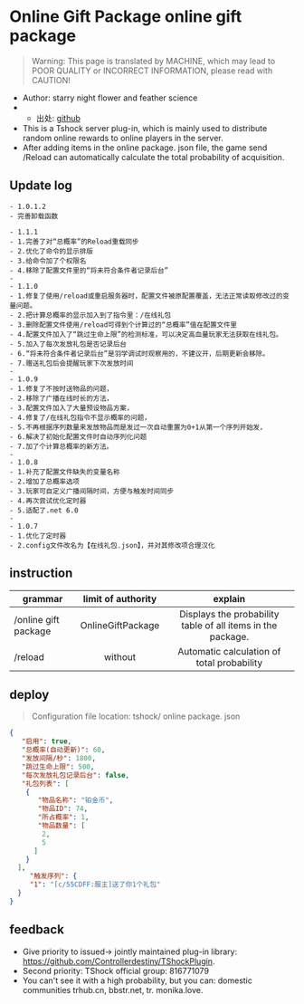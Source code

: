 # Online Gift Package online gift package

> Warning: This page is translated by MACHINE, which may lead to POOR QUALITY or INCORRECT INFORMATION, please read with CAUTION!


- Author: starry night flower and feather science
- - 出处: [github](https://gitee.com/star-night-flower/tshock-gift) 
- This is a Tshock server plug-in, which is mainly used to distribute random online rewards to online players in the server.
- After adding items in the online package. json file, the game send /Reload can automatically calculate the total probability of acquisition.
## Update log

```
- 1.0.1.2
- 完善卸载函数

- 1.1.1
- 1.完善了对“总概率”的Reload重载同步
- 2.优化了命令的显示排版
- 3.给命令加了个权限名
- 4.移除了配置文件里的“将未符合条件者记录后台”
-  
- 1.1.0
- 1.修复了使用/reload或重启服务器时，配置文件被原配置覆盖，无法正常读取修改过的变量问题。
- 2.把计算总概率的显示加入到了指令里：/在线礼包
- 3.删除配置文件使用/reload可得到个计算过的“总概率”值在配置文件里
- 4.配置文件加入了“跳过生命上限”的检测标准，可以决定高血量玩家无法获取在线礼包。
- 5.加入了每次发放礼包是否记录后台
- 6.“将未符合条件者记录后台”是羽学调试时观察用的，不建议开，后期更新会移除。
- 7.赠送礼包后会提醒玩家下次发放时间
-  
- 1.0.9
- 1.修复了不按时送物品的问题，  
- 2.移除了广播在线时长的方法，  
- 3.配置文件加入了大量预设物品方案，  
- 4.修复了/在线礼包指令不显示概率的问题，  
- 5.不再根据序列数量来发放物品而是发过一次自动重置为0+1从第一个序列开始发，  
- 6.解决了初始化配置文件时自动序列化问题  
- 7.加了个计算总概率的新方法。  
-  
- 1.0.8  
- 1.补充了配置文件缺失的变量名称  
- 2.增加了总概率选项  
- 3.玩家可自定义广播间隔时间，方便与触发时间同步  
- 4.再次尝试优化定时器
- 5.适配了.net 6.0  
-  
- 1.0.7  
- 1.优化了定时器  
- 2.config文件改名为【在线礼包.json】，并对其修改项合理汉化
```
## instruction

|grammar|limit of authority|explain|
| -------------- |:-----------------:|:------:|
|/online gift package|OnlineGiftPackage|Displays the probability table of all items in the package.|
|/reload|without|Automatic calculation of total probability|

## deploy
> Configuration file location: tshock/ online package. json
```json
{
   "启用": true,
   "总概率(自动更新)": 60,
   "发放间隔/秒": 1800,
   "跳过生命上限": 500,
   "每次发放礼包记录后台": false,
   "礼包列表": [
    {
       "物品名称": "铂金币",
       "物品ID": 74,
       "所占概率": 1,
       "物品数量": [
        2,
        5
      ]
    }
  ],
     "触发序列": {
     "1": "[c/55CDFF:服主]送了你1个礼包" 
  }
}
```
## feedback
- Give priority to issued-> jointly maintained plug-in library: https://github.com/Controllerdestiny/TShockPlugin.
- Second priority: TShock official group: 816771079
- You can't see it with a high probability, but you can: domestic communities trhub.cn, bbstr.net, tr. monika.love.